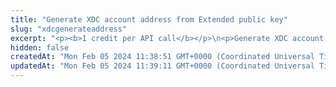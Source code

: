 ```yaml
---
title: "Generate XDC account address from Extended public key"
slug: "xdcgenerateaddress"
excerpt: "<p><b>1 credit per API call</b></p>\n<p>Generate XDC account deposit address from Extended public key. Deposit address is generated for the specific\nindex - each extended public key can generate up to 2^31 addresses starting from index 0 until 2^31.</p>"
hidden: false
createdAt: "Mon Feb 05 2024 11:38:51 GMT+0000 (Coordinated Universal Time)"
updatedAt: "Mon Feb 05 2024 11:39:11 GMT+0000 (Coordinated Universal Time)"
---
```

